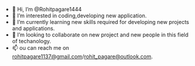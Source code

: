 - 👋 Hi, I’m @Rohitpagare1444
- 👀 I’m interested in coding,developing new application.
- 🌱 I’m currently learning new skills required for developing new projects and applications.
- 💞️ I’m looking to collaborate on new project and new people in this field of techanology.
- 📫 ou can reach me on rohitpagare1137@gmail.com/rohit_pagare@outlook.com.

<!---
Rohitpagare1444/Rohitpagare1444 is a ✨ special ✨ repository because its `README.md` (this file) appears on your GitHub profile.
You can click the Preview link to take a look at your changes.
--->
